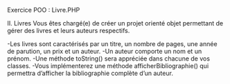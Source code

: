 Exercice POO : Livre.PHP

II. Livres
Vous êtes chargé(e) de créer un projet orienté objet permettant de gérer des livres et leurs auteurs respectifs.

-Les livres sont caractérisés par un titre, un nombre de pages, une année de parution, un prix et un auteur.
-Un auteur comporte un nom et un prénom.
-Une méthode toString() sera appréciée dans chacune de vos classes.
-Vous implémenterez une méthode afficherBibliographie() qui permettra d’afficher la bibliographie 
complète d’un auteur. 
